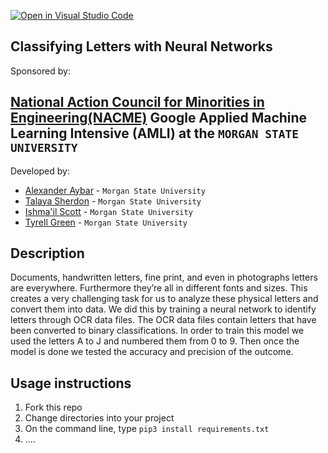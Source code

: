 [![Open in Visual Studio Code](https://classroom.github.com/assets/open-in-vscode-c66648af7eb3fe8bc4f294546bfd86ef473780cde1dea487d3c4ff354943c9ae.svg)](https://classroom.github.com/online_ide?assignment_repo_id=8127895&assignment_repo_type=AssignmentRepo)
<!--
Name of your teams' final project
-->
## Classifying Letters with Neural Networks

Sponsored by:
## [National Action Council for Minorities in Engineering(NACME)](https://www.nacme.org) Google Applied Machine Learning Intensive (AMLI) at the `MORGAN STATE UNIVERSITY`

<!--
List all of the members who developed the project and
link to each members respective GitHub profile
-->
Developed by: 
- [Alexander Aybar](https://github.com/alayb1) - `Morgan State University`
- [Talaya Sherdon](https://github.com/Tashe11) - `Morgan State University` 
- [Ishma'il Scott](https://github.com/issco2) - `Morgan State University` 
- [Tyrell Green](https://github.com/TyrellGreen) - `Morgan State University`

## Description
<!--
Documents, handwritten letters, fine print, and even in photographs letters are everywhere. Furthermore they’re all in different fonts and sizes. This creates a very challenging task for us to analyze these physical letters and convert them into data. We did this by training a neural network to identify letters through OCR data files. The OCR data files contain letters that have been converted to binary classifications. In order to train this model we used the letters A to J and numbered them from 0 to 9. Then once the model is done we tested the accuracy and precision of the outcome.

Load test and training data ocr10-train.txt and ocr10-test.txt. Each row in the dataset consists of 128 binary values corresponding to pixels of an image of a hand written letter. The last column in each row is the class of the letter (0 - 9=> “a’-“j”). Confirm that the data is being read correctly by reshaping the first row of data to a 16 × 8 array and displaying it.


/var/folders/6x/y9skc8d51b57z20_16mlr2qh0000gn/T/TemporaryItems/(A Document Being Saved By screencaptureui)/Screen Shot 2022-07-29 at 11.38.49 AM.png

Finding out a way to teach a machine to classify any letter is a challenge we had to face. This can be used for various different things such as license identification, text to speech, and even image to text. However, we need to do this as accurately and precisely as possible. In order to achieve this we will train a model that will be able to identify letters and be even more efficient than any previous models

-->
Documents, handwritten letters, fine print, and even in photographs letters are everywhere. Furthermore they’re all in different fonts and sizes. This creates a very challenging task for us to analyze these physical letters and convert them into data. We did this by training a neural network to identify letters through OCR data files. The OCR data files contain letters that have been converted to binary classifications. In order to train this model we used the letters A to J and numbered them from 0 to 9. Then once the model is done we tested the accuracy and precision of the outcome. 

## Usage instructions
<!--
Give details on how to install fork and install your project. You can get all of the python dependencies for your project by typing `pip3 freeze requirements.txt` on the system that runs your project. Add the generated `requirements.txt` to this repo.
-->
1. Fork this repo
2. Change directories into your project
3. On the command line, type `pip3 install requirements.txt`
4. ....
